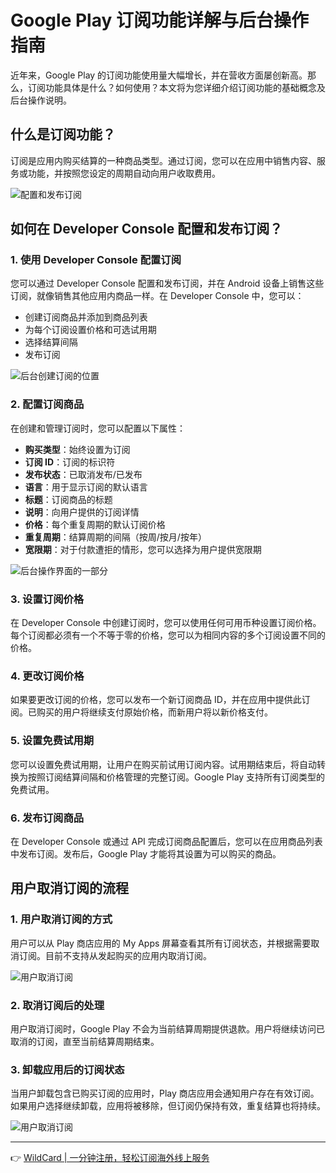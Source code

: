 # Google Play 订阅功能详解与后台操作指南

近年来，Google Play 的订阅功能使用量大幅增长，并在营收方面屡创新高。那么，订阅功能具体是什么？如何使用？本文将为您详细介绍订阅功能的基础概念及后台操作说明。

## 什么是订阅功能？

订阅是应用内购买结算的一种商品类型。通过订阅，您可以在应用中销售内容、服务或功能，并按照您设定的周期自动向用户收取费用。

![配置和发布订阅](https://bbtdd.com/img/2475077917346528.webp@1192w)

## 如何在 Developer Console 配置和发布订阅？

### 1. 使用 Developer Console 配置订阅

您可以通过 Developer Console 配置和发布订阅，并在 Android 设备上销售这些订阅，就像销售其他应用内商品一样。在 Developer Console 中，您可以：

- 创建订阅商品并添加到商品列表
- 为每个订阅设置价格和可选试用期
- 选择结算间隔
- 发布订阅

![后台创建订阅的位置](https://bbtdd.com/img/398031316691913.webp@1192w)

### 2. 配置订阅商品

在创建和管理订阅时，您可以配置以下属性：

- **购买类型**：始终设置为订阅
- **订阅 ID**：订阅的标识符
- **发布状态**：已取消发布/已发布
- **语言**：用于显示订阅的默认语言
- **标题**：订阅商品的标题
- **说明**：向用户提供的订阅详情
- **价格**：每个重复周期的默认订阅价格
- **重复周期**：结算周期的间隔（按周/按月/按年）
- **宽限期**：对于付款遭拒的情形，您可以选择为用户提供宽限期

![后台操作界面的一部分](https://bbtdd.com/img/09191158340993.webp@1192w)

### 3. 设置订阅价格

在 Developer Console 中创建订阅时，您可以使用任何可用币种设置订阅价格。每个订阅都必须有一个不等于零的价格，您可以为相同内容的多个订阅设置不同的价格。

### 4. 更改订阅价格

如果要更改订阅的价格，您可以发布一个新订阅商品 ID，并在应用中提供此订阅。已购买的用户将继续支付原始价格，而新用户将以新价格支付。

### 5. 设置免费试用期

您可以设置免费试用期，让用户在购买前试用订阅内容。试用期结束后，将自动转换为按照订阅结算间隔和价格管理的完整订阅。Google Play 支持所有订阅类型的免费试用。

### 6. 发布订阅商品

在 Developer Console 或通过 API 完成订阅商品配置后，您可以在应用商品列表中发布订阅。发布后，Google Play 才能将其设置为可以购买的商品。

## 用户取消订阅的流程

### 1. 用户取消订阅的方式

用户可以从 Play 商店应用的 My Apps 屏幕查看其所有订阅状态，并根据需要取消订阅。目前不支持从发起购买的应用内取消订阅。

![用户取消订阅](https://bbtdd.com/img/9767806028430.webp@1192w)

### 2. 取消订阅后的处理

用户取消订阅时，Google Play 不会为当前结算周期提供退款。用户将继续访问已取消的订阅，直至当前结算周期结束。

### 3. 卸载应用后的订阅状态

当用户卸载包含已购买订阅的应用时，Play 商店应用会通知用户存在有效订阅。如果用户选择继续卸载，应用将被移除，但订阅仍保持有效，重复结算也将持续。

![用户取消订阅](https://bbtdd.com/img/864649134.webp@1192w)

---

👉 [WildCard | 一分钟注册，轻松订阅海外线上服务](https://bbtdd.com/WildCard)